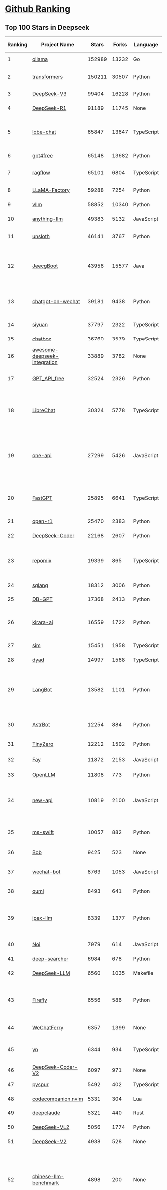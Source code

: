 [Github Ranking](../README.md)
==========

## Top 100 Stars in Deepseek

| Ranking | Project Name | Stars | Forks | Language | Open Issues | Description | Last Commit |
| ------- | ------------ | ----- | ----- | -------- | ----------- | ----------- | ----------- |
| 1 | [ollama](https://github.com/ollama/ollama) | 152989 | 13232 | Go | 1782 | Get up and running with OpenAI gpt-oss, DeepSeek-R1, Gemma 3 and other models. | 2025-09-25T00:13:58Z |
| 2 | [transformers](https://github.com/huggingface/transformers) | 150211 | 30507 | Python | 1066 | 🤗 Transformers: the model-definition framework for state-of-the-art machine learning models in text, vision, audio, and multimodal models, for both inference and training.  | 2025-09-24T22:39:47Z |
| 3 | [DeepSeek-V3](https://github.com/deepseek-ai/DeepSeek-V3) | 99404 | 16228 | Python | 39 | None | 2025-08-28T03:24:37Z |
| 4 | [DeepSeek-R1](https://github.com/deepseek-ai/DeepSeek-R1) | 91189 | 11745 | None | 22 | None | 2025-06-27T08:35:54Z |
| 5 | [lobe-chat](https://github.com/lobehub/lobe-chat) | 65847 | 13647 | TypeScript | 928 | 🤯 Lobe Chat - an open-source, modern design AI chat framework. Supports multiple AI providers (OpenAI / Claude 4 / Gemini / DeepSeek / Ollama / Qwen), Knowledge Base (file upload / RAG ), one click install MCP Marketplace and Artifacts / Thinking. One-click FREE deployment of your private AI Agent application. | 2025-09-25T03:29:07Z |
| 6 | [gpt4free](https://github.com/xtekky/gpt4free) | 65148 | 13682 | Python | 9 | The official gpt4free repository \| various collection of powerful language models \| o4, o3 and deepseek r1, gpt-4.1, gemini 2.5 | 2025-09-24T06:15:23Z |
| 7 | [ragflow](https://github.com/infiniflow/ragflow) | 65101 | 6804 | TypeScript | 2845 | RAGFlow is a leading open-source Retrieval-Augmented Generation (RAG) engine that fuses cutting-edge RAG with Agent capabilities to create a superior context layer for LLMs | 2025-09-25T03:34:47Z |
| 8 | [LLaMA-Factory](https://github.com/hiyouga/LLaMA-Factory) | 59288 | 7254 | Python | 665 | Unified Efficient Fine-Tuning of 100+ LLMs & VLMs (ACL 2024) | 2025-09-24T07:23:22Z |
| 9 | [vllm](https://github.com/vllm-project/vllm) | 58852 | 10340 | Python | 1842 | A high-throughput and memory-efficient inference and serving engine for LLMs | 2025-09-25T01:52:53Z |
| 10 | [anything-llm](https://github.com/Mintplex-Labs/anything-llm) | 49383 | 5132 | JavaScript | 267 | The all-in-one Desktop & Docker AI application with built-in RAG, AI agents, No-code agent builder, MCP compatibility,  and more. | 2025-09-25T01:56:23Z |
| 11 | [unsloth](https://github.com/unslothai/unsloth) | 46141 | 3767 | Python | 755 | Fine-tuning & Reinforcement Learning for LLMs. 🦥 Train OpenAI gpt-oss, DeepSeek-R1, Qwen3, Gemma 3, TTS 2x faster with 70% less VRAM. | 2025-09-24T14:22:33Z |
| 12 | [JeecgBoot](https://github.com/jeecgboot/JeecgBoot) | 43956 | 15577 | Java | 58 | 🔥AI低代码平台，助力企业快速实现低代码开发和构建AI应用！前后端分离架构 SpringBoot3，SpringCloud、Mybatis，Ant Design&Vue3、TS+vite！强大代码生成器实现前后端一键生成，无需手写代码! 引领AI低代码开发模式：AI生成→在线编码→代码生成→手工合并，解决Java项目80%重复工作，提升效率，节省成本，兼顾灵活性~ | 2025-09-25T03:27:57Z |
| 13 | [chatgpt-on-wechat](https://github.com/zhayujie/chatgpt-on-wechat) | 39181 | 9438 | Python | 306 | 基于大模型搭建的聊天机器人，同时支持 微信公众号、企业微信应用、飞书、钉钉 等接入，可选择ChatGPT/Claude/DeepSeek/文心一言/讯飞星火/通义千问/ Gemini/GLM-4/Kimi/LinkAI，能处理文本、语音和图片，访问操作系统和互联网，支持基于自有知识库进行定制企业智能客服。 | 2025-08-08T02:47:49Z |
| 14 | [siyuan](https://github.com/siyuan-note/siyuan) | 37797 | 2322 | TypeScript | 410 | A privacy-first, self-hosted, fully open source personal knowledge management software, written in typescript and golang. | 2025-09-24T15:09:47Z |
| 15 | [chatbox](https://github.com/chatboxai/chatbox) | 36760 | 3579 | TypeScript | 860 | User-friendly Desktop Client App for AI Models/LLMs (GPT, Claude, Gemini, Ollama...) | 2025-09-13T13:01:11Z |
| 16 | [awesome-deepseek-integration](https://github.com/deepseek-ai/awesome-deepseek-integration) | 33889 | 3782 | None | 88 | Integrate the DeepSeek API into popular softwares | 2025-09-04T08:18:07Z |
| 17 | [GPT_API_free](https://github.com/chatanywhere/GPT_API_free) | 32524 | 2326 | Python | 29 | Free ChatGPT&DeepSeek API Key，免费ChatGPT&DeepSeek API。免费接入DeepSeek API和GPT4 API，支持 gpt \| deepseek \| claude \| gemini \| grok 等排名靠前的常用大模型。 | 2025-08-27T18:15:58Z |
| 18 | [LibreChat](https://github.com/danny-avila/LibreChat) | 30324 | 5778 | TypeScript | 177 | Enhanced ChatGPT Clone: Features Agents, MCP, DeepSeek, Anthropic, AWS, OpenAI, Responses API, Azure, Groq, o1, GPT-5, Mistral, OpenRouter, Vertex AI, Gemini, Artifacts, AI model switching, message search, Code Interpreter, langchain, DALL-E-3, OpenAPI Actions, Functions, Secure Multi-User Auth, Presets, open-source for self-hosting. Active. | 2025-09-25T03:09:42Z |
| 19 | [one-api](https://github.com/songquanpeng/one-api) | 27299 | 5426 | JavaScript | 880 | LLM API 管理 & 分发系统，支持 OpenAI、Azure、Anthropic Claude、Google Gemini、DeepSeek、字节豆包、ChatGLM、文心一言、讯飞星火、通义千问、360 智脑、腾讯混元等主流模型，统一 API 适配，可用于 key 管理与二次分发。单可执行文件，提供 Docker 镜像，一键部署，开箱即用。LLM API management & key redistribution system, unifying multiple providers under a single API. Single binary, Docker-ready, with an English UI. | 2025-07-18T18:11:50Z |
| 20 | [FastGPT](https://github.com/labring/FastGPT) | 25895 | 6641 | TypeScript | 595 | FastGPT is a knowledge-based platform built on the LLMs, offers a comprehensive suite of out-of-the-box capabilities such as data processing, RAG retrieval, and visual AI workflow orchestration, letting you easily develop and deploy complex question-answering systems without the need for extensive setup or configuration. | 2025-09-25T01:54:07Z |
| 21 | [open-r1](https://github.com/huggingface/open-r1) | 25470 | 2383 | Python | 287 | Fully open reproduction of DeepSeek-R1 | 2025-09-08T12:43:38Z |
| 22 | [DeepSeek-Coder](https://github.com/deepseek-ai/DeepSeek-Coder) | 22168 | 2607 | Python | 116 | DeepSeek Coder: Let the Code Write Itself | 2024-05-21T09:52:58Z |
| 23 | [repomix](https://github.com/yamadashy/repomix) | 19339 | 865 | TypeScript | 106 | 📦 Repomix is a powerful tool that packs your entire repository into a single, AI-friendly file. Perfect for when you need to feed your codebase to Large Language Models (LLMs) or other AI tools like Claude, ChatGPT, DeepSeek, Perplexity, Gemini, Gemma, Llama, Grok, and more. | 2025-09-23T14:32:07Z |
| 24 | [sglang](https://github.com/sgl-project/sglang) | 18312 | 3006 | Python | 563 | SGLang is a fast serving framework for large language models and vision language models. | 2025-09-25T03:00:02Z |
| 25 | [DB-GPT](https://github.com/eosphoros-ai/DB-GPT) | 17368 | 2413 | Python | 427 | AI Native Data App Development framework with AWEL(Agentic Workflow Expression Language) and Agents | 2025-09-23T07:27:13Z |
| 26 | [kirara-ai](https://github.com/lss233/kirara-ai) | 16559 | 1722 | Python | 7 | 🤖 可 DIY 的 多模态 AI 聊天机器人 \| 🚀 快速接入 微信、 QQ、Telegram、等聊天平台 \| 🦈支持DeepSeek、Grok、Claude、Ollama、Gemini、OpenAI \| 工作流系统、网页搜索、AI画图、人设调教、虚拟女仆、语音对话 \|  | 2025-06-28T19:24:48Z |
| 27 | [sim](https://github.com/simstudioai/sim) | 15451 | 1958 | TypeScript | 45 | Open-source platform to build and deploy AI agent workflows. | 2025-09-25T03:28:10Z |
| 28 | [dyad](https://github.com/dyad-sh/dyad) | 14997 | 1568 | TypeScript | 228 | Free, local, open-source AI app builder ✨ v0 / lovable / Bolt alternative 🌟 Star if you like it! | 2025-09-25T02:39:41Z |
| 29 | [LangBot](https://github.com/langbot-app/LangBot) | 13582 | 1101 | Python | 124 | 🤩 Easy-to-use global IM bot platform designed for LLM era / 简单易用的大模型即时通信机器人开发平台 ⚡️ Bots for QQ / QQ频道 / Discord / LINE / WeChat(微信, 企业微信)/ Telegram / 飞书 / 钉钉 / Slack 🧩 Integrated with ChatGPT(GPT), DeepSeek, Dify, n8n, Langflow, Claude, Google Gemini, xAI, PPIO, Ollama, 阿里云百炼, SiliconFlow, Qwen, Moonshot, SillyTraven, MCP etc. LLM & Agent & RAG | 2025-09-25T02:57:37Z |
| 30 | [AstrBot](https://github.com/AstrBotDevs/AstrBot) | 12254 | 884 | Python | 252 | ✨ 一站式 LLM 聊天机器人平台及开发框架 ✨ 支持 QQ、QQ频道、Telegram、企微、飞书、钉钉 \| 知识库、MCP 服务器、OpenAI、DeepSeek、Gemini、硅基流动、月之暗面、Ollama、OneAPI、Dify | 2025-09-24T11:38:15Z |
| 31 | [TinyZero](https://github.com/Jiayi-Pan/TinyZero) | 12212 | 1502 | Python | 69 | Minimal reproduction of DeepSeek R1-Zero | 2025-04-24T21:58:07Z |
| 32 | [Fay](https://github.com/xszyou/Fay) | 11872 | 2153 | JavaScript | 114 | fay是一个帮助数字人（2.5d、3d、移动、pc、网页）或大语言模型（openai兼容、deepseek）连通业务系统的mcp框架。 | 2025-09-17T07:55:35Z |
| 33 | [OpenLLM](https://github.com/bentoml/OpenLLM) | 11808 | 773 | Python | 3 | Run any open-source LLMs, such as DeepSeek and Llama, as OpenAI compatible API endpoint in the cloud. | 2025-09-22T16:54:46Z |
| 34 | [new-api](https://github.com/QuantumNous/new-api) | 10819 | 2100 | JavaScript | 354 | AI模型聚合管理分发系统，支持将多种大模型转为统一格式调用，支持OpenAI、Claude、Gemini等格式，可供个人或者企业内部管理与分发渠道使用，本项目基于One API二次开发。🍥 The next-generation LLM gateway and AI asset management system supports multiple languages. | 2025-09-23T14:24:06Z |
| 35 | [ms-swift](https://github.com/modelscope/ms-swift) | 10057 | 882 | Python | 552 | Use PEFT or Full-parameter to CPT/SFT/DPO/GRPO 500+ LLMs (Qwen3, Qwen3-MoE, Llama4, GLM4.5, InternLM3, DeepSeek-R1, ...) and 200+ MLLMs (Qwen3-VL, Qwen3-Omni, InternVL3.5, Ovis2.5, Llava, GLM4v, Phi4, ...) (AAAI 2025). | 2025-09-24T14:23:37Z |
| 36 | [Bob](https://github.com/ripperhe/Bob) | 9425 | 523 | None | 108 | Bob 是一款 macOS 平台的翻译和 OCR 软件。 | 2025-01-24T08:30:17Z |
| 37 | [wechat-bot](https://github.com/wangrongding/wechat-bot) | 8763 | 1053 | JavaScript | 104 | 🤖一个基于 WeChaty 结合 DeepSeek / ChatGPT / Kimi / 讯飞等Ai服务实现的微信机器人 ，可以用来帮助你自动回复微信消息，或者管理微信群/好友，检测僵尸粉等... | 2025-08-26T13:22:10Z |
| 38 | [oumi](https://github.com/oumi-ai/oumi) | 8493 | 641 | Python | 17 | Easily fine-tune, evaluate and deploy gpt-oss, Qwen3, DeepSeek-R1, or any open source LLM / VLM! | 2025-09-25T03:30:35Z |
| 39 | [ipex-llm](https://github.com/intel/ipex-llm) | 8339 | 1377 | Python | 1207 | Accelerate local LLM inference and finetuning (LLaMA, Mistral, ChatGLM, Qwen, DeepSeek, Mixtral, Gemma, Phi, MiniCPM, Qwen-VL, MiniCPM-V, etc.) on Intel XPU (e.g., local PC with iGPU and NPU, discrete GPU such as Arc, Flex and Max); seamlessly integrate with llama.cpp, Ollama, HuggingFace, LangChain, LlamaIndex, vLLM, DeepSpeed, Axolotl, etc. | 2025-09-23T06:08:03Z |
| 40 | [Noi](https://github.com/lencx/Noi) | 7979 | 614 | JavaScript | 174 | 🚀 Power Your World with AI - Explore, Extend, Empower. | 2025-09-15T03:47:14Z |
| 41 | [deep-searcher](https://github.com/zilliztech/deep-searcher) | 6984 | 678 | Python | 40 | Open Source Deep Research Alternative to Reason and Search on Private Data. Written in Python. | 2025-07-10T12:40:41Z |
| 42 | [DeepSeek-LLM](https://github.com/deepseek-ai/DeepSeek-LLM) | 6560 | 1035 | Makefile | 36 | DeepSeek LLM: Let there be answers | 2024-02-04T12:22:16Z |
| 43 | [Firefly](https://github.com/yangjianxin1/Firefly) | 6556 | 586 | Python | 204 | Firefly: 大模型训练工具，支持训练Qwen2.5、Qwen2、Yi1.5、Phi-3、Llama3、Gemma、MiniCPM、Yi、Deepseek、Orion、Xverse、Mixtral-8x7B、Zephyr、Mistral、Baichuan2、Llma2、Llama、Qwen、Baichuan、ChatGLM2、InternLM、Ziya2、Vicuna、Bloom等大模型 | 2024-10-24T02:27:42Z |
| 44 | [WeChatFerry](https://github.com/lich0821/WeChatFerry) | 6357 | 1399 | None | 21 | 微信机器人，可接入DeepSeek、Gemini、ChatGPT、ChatGLM、讯飞星火、Tigerbot等大模型。微信 hook WeChat Robot Hook. | 2025-05-25T01:43:57Z |
| 45 | [yn](https://github.com/purocean/yn) | 6344 | 934 | TypeScript | 45 | A highly extensible Markdown editor. Version control, AI Copilot, mind map, documents encryption, code snippet running, integrated terminal, chart embedding, HTML applets, Reveal.js, plug-in, and macro replacement. | 2025-09-10T01:48:51Z |
| 46 | [DeepSeek-Coder-V2](https://github.com/deepseek-ai/DeepSeek-Coder-V2) | 6097 | 971 | None | 55 | DeepSeek-Coder-V2: Breaking the Barrier of Closed-Source Models in Code Intelligence | 2024-09-24T12:09:45Z |
| 47 | [pyspur](https://github.com/PySpur-Dev/pyspur) | 5492 | 402 | TypeScript | 26 | A visual playground for agentic workflows: Iterate over your agents 10x faster | 2025-07-20T19:18:16Z |
| 48 | [codecompanion.nvim](https://github.com/olimorris/codecompanion.nvim) | 5331 | 304 | Lua | 1 | ✨ AI Coding, Vim Style | 2025-09-24T21:56:24Z |
| 49 | [deepclaude](https://github.com/winfunc/deepclaude) | 5321 | 440 | Rust | 49 | A high-performance LLM inference API and Chat UI that integrates DeepSeek R1's CoT reasoning traces with Anthropic Claude models. | 2025-05-21T11:58:16Z |
| 50 | [DeepSeek-VL2](https://github.com/deepseek-ai/DeepSeek-VL2) | 5056 | 1774 | Python | 97 | DeepSeek-VL2: Mixture-of-Experts Vision-Language Models for Advanced Multimodal Understanding | 2025-02-26T05:03:42Z |
| 51 | [DeepSeek-V2](https://github.com/deepseek-ai/DeepSeek-V2) | 4938 | 528 | None | 79 | DeepSeek-V2: A Strong, Economical, and Efficient Mixture-of-Experts Language Model | 2024-09-25T10:23:55Z |
| 52 | [chinese-llm-benchmark](https://github.com/jeinlee1991/chinese-llm-benchmark) | 4898 | 200 | None | 9 | ReLE中文大模型能力评测（持续更新）：目前已囊括291个大模型，覆盖chatgpt、gpt-5、o4-mini、谷歌gemini-2.5、Claude4、智谱GLM-Z1、文心一言、qwen-max、百川、讯飞星火、商汤senseChat、minimax等商用模型， 以及kimi-k2、ernie4.5、minimax-M1、DeepSeek-R1-0528、deepseek-v3.1、qwen3-2507、llama4、phi-4、GLM4.5、gemma3、mistral等开源大模型。不仅提供排行榜，也提供规模超200万的大模型缺陷库！方便广大社区研究分析、改进大模型。 | 2025-09-23T05:08:33Z |
| 53 | [cube-studio](https://github.com/tencentmusic/cube-studio) | 4586 | 807 | Python | 29 | cube studio开源云原生一站式机器学习/深度学习/大模型AI平台，mlops算法链路全流程，算力租赁平台，notebook在线开发，拖拉拽任务流pipeline编排，多机多卡分布式训练，超参搜索，推理服务VGPU虚拟化，边缘计算，标注平台自动化标注，deepseek等大模型sft微调/奖励模型/强化学习训练，vllm/ollama/mindie大模型多机推理，私有知识库，AI模型市场，支持国产cpu/gpu/npu 昇腾生态，支持RDMA，支持pytorch/tf/mxnet/deepspeed/paddle/colossalai/horovod/ray/volcano等分布式 | 2025-09-15T06:26:18Z |
| 54 | [Awesome-LLM-Inference](https://github.com/xlite-dev/Awesome-LLM-Inference) | 4550 | 308 | Python | 0 | 📚A curated list of Awesome LLM/VLM Inference Papers with Codes: Flash-Attention, Paged-Attention, WINT8/4, Parallelism, etc.🎉 | 2025-08-19T08:26:32Z |
| 55 | [forge](https://github.com/antinomyhq/forge) | 4505 | 1192 | Rust | 58 | AI enabled pair programmer for Claude, GPT, O Series, Grok, Deepseek, Gemini and 300+ models | 2025-09-24T12:20:04Z |
| 56 | [Awesome-MCP-ZH](https://github.com/yzfly/Awesome-MCP-ZH) | 4413 | 255 | None | 0 | MCP 资源精选， MCP指南，Claude MCP，MCP Servers, MCP Clients | 2025-08-01T01:37:43Z |
| 57 | [csghub](https://github.com/OpenCSGs/csghub) | 4254 | 402 | Vue | 54 | CSGHub is a brand-new open-source platform for managing LLMs, developed by the OpenCSG team. It offers both open-source and on-premise/SaaS solutions, with features comparable to Hugging Face. Gain full control over the lifecycle of LLMs, datasets, and agents, with Python SDK compatibility with Hugging Face. Join us! ⭐️ | 2025-09-24T09:46:45Z |
| 58 | [paperless-ai](https://github.com/clusterzx/paperless-ai) | 4253 | 184 | JavaScript | 10 | An automated document analyzer for Paperless-ngx using OpenAI API, Ollama, Deepseek-r1, Azure and all OpenAI API compatible Services to automatically analyze and tag your documents. | 2025-09-25T00:15:47Z |
| 59 | [deepchat](https://github.com/ThinkInAIXYZ/deepchat) | 4072 | 513 | TypeScript | 61 | 🐬DeepChat - A smart assistant that connects powerful AI to your personal world | 2025-09-24T15:53:24Z |
| 60 | [deep-research](https://github.com/u14app/deep-research) | 4064 | 987 | JavaScript | 28 | Use any LLMs (Large Language Models) for Deep Research. Support SSE API and MCP server. | 2025-09-11T15:02:20Z |
| 61 | [DeepSeek-VL](https://github.com/deepseek-ai/DeepSeek-VL) | 3961 | 581 | Python | 42 | DeepSeek-VL: Towards Real-World Vision-Language Understanding | 2024-04-24T05:01:06Z |
| 62 | [fastllm](https://github.com/ztxz16/fastllm) | 3922 | 401 | C++ | 275 | fastllm是后端无依赖的高性能大模型推理库。同时支持张量并行推理稠密模型和混合模式推理MOE模型，任意10G以上显卡即可推理满血DeepSeek。双路9004/9005服务器+单显卡部署DeepSeek满血满精度原版模型，单并发20tps；INT4量化模型单并发30tps，多并发可达60+。 | 2025-09-25T02:43:33Z |
| 63 | [gpustack](https://github.com/gpustack/gpustack) | 3758 | 380 | Python | 443 | Simple, scalable AI model deployment on GPU clusters | 2025-09-25T01:40:07Z |
| 64 | [autoMate](https://github.com/yuruotong1/autoMate) | 3703 | 463 | Python | 9 | Like Manus, Computer Use Agent(CUA) and Omniparser, we are computer-using agents.AI-driven local automation assistant that uses natural language to make computers work by themselves | 2025-05-14T01:11:31Z |
| 65 | [Awesome-LLM-Reasoning](https://github.com/atfortes/Awesome-LLM-Reasoning) | 3354 | 196 | None | 4 | From Chain-of-Thought prompting to OpenAI o1 and DeepSeek-R1 🍓 | 2025-05-07T10:43:07Z |
| 66 | [AChat](https://github.com/AprilNEA/AChat) | 3278 | 1203 | TypeScript | 22 | 🌊 AChat - An open-source/self-hosted/local-first AI platform, designed for enterprises and teams, perfectly combining powerful local processing capabilities with seamless remote synchronization. | 2025-07-17T09:09:21Z |
| 67 | [MaiBot](https://github.com/MaiM-with-u/MaiBot) | 3271 | 367 | Python | 12 | 麦麦bot，一款专注于 群组聊天 的赛博网友（比较专注）多平台智能体 | 2025-09-24T12:50:57Z |
| 68 | [unity-mcp](https://github.com/CoplayDev/unity-mcp) | 3262 | 431 | C# | 24 | A Unity MCP server that allows MCP clients like Claude Desktop or Cursor to perform Unity Editor actions. | 2025-09-24T04:24:02Z |
| 69 | [deepseek](https://github.com/dirk1983/deepseek) | 3141 | 0 | JavaScript | 0 | 演示站可以免费使用deepseek-r1满血模型进行AI对话，并支持使用stablediffusion模型画图。本项目是PHP版调用DeepSeek第三方接口进行问答和画图，采用Stream流模式通信，一边生成一边输出。前端采用EventSource，支持Markdown格式解析，支持公式显示，代码有着色处理，支持画图。页面UI简洁，支持上下文连续会话。源码只有几个文件，没用任何框架，支持所有PHP版本，全部开源，极易二开，适合PHP初学者。保姆级教程，账号等周边资源，欢迎进群交流，一切全免费。 | 2025-07-24T06:39:51Z |
| 70 | [ComfyUI-Copilot](https://github.com/AIDC-AI/ComfyUI-Copilot) | 3094 | 213 | TypeScript | 14 | An AI-powered custom node for ComfyUI designed to enhance workflow automation and provide intelligent assistance | 2025-09-23T08:46:01Z |
| 71 | [Sidekick](https://github.com/johnbean393/Sidekick) | 3081 | 133 | Swift | 20 | A native macOS app that allows users to chat with a local LLM that can respond with information from files, folders and websites on your Mac without installing any other software. Powered by llama.cpp. | 2025-07-29T12:26:07Z |
| 72 | [ruby_llm](https://github.com/crmne/ruby_llm) | 2976 | 266 | Ruby | 37 | One beautiful Ruby API for OpenAI, Anthropic, Gemini, Bedrock, OpenRouter, DeepSeek, Ollama, VertexAI, Perplexity, Mistral, GPUStack & OpenAI compatible APIs. Chat, Vision, Audio, PDF, Images, Embeddings, Tools, Streaming & Rails integration. | 2025-09-24T15:34:09Z |
| 73 | [SmartSub](https://github.com/buxuku/SmartSub) | 2939 | 208 | TypeScript | 82 | 「妙幕」是一款跨平台客户端工具，可以批量为视频或者音频生成字幕文件，并支持对字幕进行翻译，支持百度、火山、openai、ollama、deepseek 等多家翻译 | 2025-08-18T07:25:05Z |
| 74 | [MCP-Chinese-Getting-Started-Guide](https://github.com/liaokongVFX/MCP-Chinese-Getting-Started-Guide) | 2921 | 175 | None | 2 | Model Context Protocol(MCP) 编程极速入门 | 2025-04-23T14:06:41Z |
| 75 | [DeepSeek-Math](https://github.com/deepseek-ai/DeepSeek-Math) | 2909 | 544 | Python | 33 | DeepSeekMath: Pushing the Limits of Mathematical Reasoning in Open Language Models | 2024-04-15T07:55:37Z |
| 76 | [SQLBot](https://github.com/dataease/SQLBot) | 2856 | 296 | Python | 35 | 🔥 基于大模型和 RAG 的智能问数系统。Text-to-SQL Generation via LLMs using RAG. | 2025-09-25T03:19:23Z |
| 77 | [DeepClaude](https://github.com/ErlichLiu/DeepClaude) | 2742 | 507 | Python | 22 | Unleash Next-Level AI! 🚀  💻 Code Generation: DeepSeek r1 + Claude 3.7 Sonnet - Unparalleled Performance! 📝 Content Creation: DeepSeek r1 + Gemini 2.5 Pro - Superior Quality! 🔌 OpenAI-Compatible. 🌊 Streaming & Non-Streaming Support.  ✨ Experience the Future of AI – Today! Click to Try Now! ✨ | 2025-09-24T14:08:04Z |
| 78 | [Kode](https://github.com/shareAI-lab/Kode) | 2737 | 405 | TypeScript | 52 | Like Claude Code, but Koding with DeepSeek V3.1, Kimi2, GLM4.5, Qwen Coder etc.（welcome to use Kode to summit PR) | 2025-09-20T07:15:01Z |
| 79 | [deepseek-free-api](https://github.com/LLM-Red-Team/deepseek-free-api) | 2700 | 786 | TypeScript | 34 | 🚀 DeepSeek-V3 & R1大模型逆向API【特长：良心厂商】（官方贼便宜，建议直接走官方），支持高速流式输出、多轮对话，联网搜索，R1深度思考，零配置部署，多路token支持，仅供测试，如需商用请前往官方开放平台。 | 2025-05-12T18:49:27Z |
| 80 | [go-stock](https://github.com/ArvinLovegood/go-stock) | 2649 | 446 | Go | 9 | 🦄🦄🦄AI赋能股票分析：AI加持的股票分析/选股工具。股票行情获取，AI热点资讯分析，AI资金/财务分析，涨跌报警推送。支持A股，港股，美股。支持市场整体/个股情绪分析，AI辅助选股等。数据全部保留在本地。支持DeepSeek，OpenAI， Ollama，LMStudio，AnythingLLM，硅基流动，火山方舟，阿里云百炼等平台或模型。 | 2025-09-16T07:14:41Z |
| 81 | [rag-web-ui](https://github.com/rag-web-ui/rag-web-ui) | 2611 | 271 | TypeScript | 22 | RAG Web UI is an intelligent dialogue system based on RAG (Retrieval-Augmented Generation) technology. | 2025-08-30T04:55:49Z |
| 82 | [read-frog](https://github.com/mengxi-ream/read-frog) | 2531 | 138 | TypeScript | 49 | 🐸 Read Frog - Open Source Immersive Translate \| 🐸 陪读蛙 - 开源沉浸式翻译 | 2025-09-25T02:31:28Z |
| 83 | [magic-resume](https://github.com/JOYCEQL/magic-resume) | 2373 | 280 | TypeScript | 18 | free online AI resume editor | 2025-09-03T16:10:17Z |
| 84 | [AingDesk](https://github.com/aingdesk/AingDesk) | 2315 | 253 | TypeScript | 61 | AingDesk是一款简单好用的AI助手，支持知识库、模型API、分享、联网搜索、智能体，它还在飞快成长中。 AingDesk is a simple and easy-to-use AI assistant that supports knowledge bases, model APIs, sharing, internet search, and intelligent agents. It is still growing rapidly. | 2025-07-02T02:26:17Z |
| 85 | [wechat-assistant-pro](https://github.com/leochen-g/wechat-assistant-pro) | 2304 | 360 | JavaScript | 24 | 智能微秘书,全能微信机器人管理平台,简单的方式接入ChatGPT,FastGPT,Dify,Coze,扣子,DeepSeek.支持绘图，语音识别，语音发送，定时任务，支持企微、公众号、5G 消息、WhatsApp | 2025-09-04T14:50:25Z |
| 86 | [deepseek-engineer](https://github.com/Doriandarko/deepseek-engineer) | 2251 | 385 | Python | 9 | A powerful coding assistant application that integrates with the DeepSeek API to process user conversations and generate structured JSON responses. Through an intuitive command-line interface, it can read local file contents, create new files, and apply diff edits to existing files in real time. | 2025-05-31T18:38:25Z |
| 87 | [ai-chatbot-framework](https://github.com/alfredfrancis/ai-chatbot-framework) | 2123 | 744 | TypeScript | 7 | A python chatbot framework with Natural Language Understanding and Artificial Intelligence. | 2025-05-21T12:43:21Z |
| 88 | [PolyglotPDF](https://github.com/CBIhalsen/PolyglotPDF) | 2102 | 288 | Python | 8 | (eBook，PDFs Translation) A multilingual eBook processing tool supporting all eBook formats. Features online and offline translation while preserving original layouts. Compatible with both scanned and digital PDFs. Elegant user interface. The world's highest-performing open-source layout-preserving eBook translator. | 2025-07-03T16:09:47Z |
| 89 | [deep-research-web-ui](https://github.com/AnotiaWang/deep-research-web-ui) | 2060 | 281 | TypeScript | 36 | (Supports DeepSeek R1) An AI-powered research assistant that performs iterative, deep research on any topic by combining search engines, web scraping, and large language models. | 2025-08-19T01:26:46Z |
| 90 | [FlyEnv](https://github.com/xpf0000/FlyEnv) | 2056 | 188 | TypeScript | 27 | All-In-One Full-Stack Environment Management Tool. Help developers quickly set up a local development environment. Core Modules: Ollama, DeepSeek, Apache, Nginx, Caddy, Tomcat. MySQL, MariaDB, PostgreSQL, MongoDB. Mailpit. PHP, Java, NodeJS, Python, Go, Rust, Erlang, Ruby. Redis, RabbitMQ. Elasticsearch. DNS Server, FTP Server | 2025-09-18T09:14:32Z |
| 91 | [MCP-SuperAssistant](https://github.com/srbhptl39/MCP-SuperAssistant) | 1922 | 240 | TypeScript | 54 | Brings MCP to ChatGPT, DeepSeek, Perplexity, Grok, Gemini, Google AI Studio, OpenRouter, DeepSeek, T3 Chat and more... | 2025-09-22T00:46:17Z |
| 92 | [comfyui_LLM_party](https://github.com/heshengtao/comfyui_LLM_party) | 1922 | 158 | Python | 62 | LLM Agent Framework in ComfyUI includes MCP sever, Omost,GPT-sovits, ChatTTS,GOT-OCR2.0, and FLUX prompt nodes,access to Feishu,discord,and adapts to all llms with similar openai / aisuite interfaces, such as o1,ollama, gemini, grok, qwen, GLM, deepseek, kimi,doubao. Adapted to local llms, vlm, gguf such as llama-3.3 Janus-Pro, Linkage graphRAG | 2025-09-08T02:51:40Z |
| 93 | [rikkahub](https://github.com/rikkahub/rikkahub) | 1913 | 103 | Kotlin | 53 | RikkaHub is a Android APP that supports for multiple LLM providers. | 2025-09-25T03:02:05Z |
| 94 | [maxtext](https://github.com/AI-Hypercomputer/maxtext) | 1906 | 417 | Python | 62 | A simple, performant and scalable Jax LLM! | 2025-09-25T03:32:10Z |
| 95 | [papersgpt-for-zotero](https://github.com/papersgpt/papersgpt-for-zotero) | 1878 | 60 | JavaScript | 46 | A powerful Zotero AI and MCP plugin with ChatGPT, Gemini, Claude, Grok, DeepSeek, OpenRouter, Kimi, GLM, SiliconFlow, GPT-oss, Gemma 3, Qwen 3 | 2025-09-20T15:45:40Z |
| 96 | [DemoGPT](https://github.com/melih-unsal/DemoGPT) | 1869 | 219 | Python | 5 | 🤖 Everything you need to create an LLM Agent—tools, prompts, frameworks, and models—all in one place. | 2025-05-19T14:54:40Z |
| 97 | [DeepSeek-MoE](https://github.com/deepseek-ai/DeepSeek-MoE) | 1800 | 291 | Python | 17 | DeepSeekMoE: Towards Ultimate Expert Specialization in Mixture-of-Experts Language Models | 2024-01-16T12:18:10Z |
| 98 | [cube-studio](https://github.com/data-infra/cube-studio) | 1800 | 125 | Python | 15 | cube studio开源云原生一站式机器学习/深度学习/大模型AI平台，算法链路全流程，算力租赁平台，notebook在线开发，拖拉拽任务流pipeline编排，多机多卡分布式训练，超参搜索，推理服务VGPU虚拟化，边缘计算，标注平台，自动化标注，deepseek等大模型sft微调/奖励模型/强化学习训练，vllm/ollama/mindie大模型多机推理，私有知识库，AI模型市场，支持国产cpu/gpu/npu 昇腾生态，支持RDMA，支持pytorch/tf/mxnet/deepspeed/paddle/colossalai/horovod/ray/volcano等分布式 | 2025-09-24T07:49:20Z |
| 99 | [GalTransl](https://github.com/GalTransl/GalTransl) | 1754 | 120 | Python | 28 | 支持GPT-4/Claude/Deepseek/Sakura等大语言模型的Galgame自动化翻译解决方案  Automated translation solution for visual novels supporting GPT-4/Claude/Deepseek/Sakura | 2025-09-07T02:30:02Z |
| 100 | [MarkFlowy](https://github.com/drl990114/MarkFlowy) | 1699 | 59 | TypeScript | 30 | A markdown editor, which is lighter, smarter and purer. 一个 Markdown 编辑器，但是更轻快、更智能、更纯粹。 | 2025-09-24T15:20:11Z |

